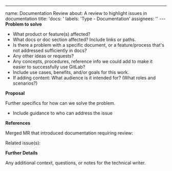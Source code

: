 ---

name: Documentation Review
about: A review to highlight issues in documentation
title: 'docs: '
labels: 'Type - Documentation'
assignees: ''
---**Problem to solve**

- What product or feature(s) affected?
- What docs or doc section affected? Include links or paths.
- Is there a problem with a specific document, or a feature/process that's not addressed sufficiently in docs?
- Any other ideas or requests?
- Any concepts, procedures, reference info we could add to make it easier to successfully use GitLab?
- Include use cases, benefits, and/or goals for this work.
- If adding content: What audience is it intended for? (What roles and scenarios?)

**Proposal**

Further specifics for how can we solve the problem.

- Include guidance to who can address the issue

**References**

Merged MR that introduced documentation requiring review:

Related issue(s):

**Further Details**

Any additional context, questions, or notes for the technical writer.
